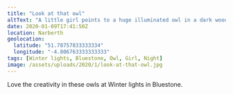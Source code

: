 ```yaml
---
title: "Look at that owl"
altText: "A little girl points to a huge illuminated owl in a dark wood"
date: 2020-01-09T17:41:50Z
location: Narberth
geolocation: 
  latitude: "51.78757833333334"
  longitude: "-4.806763333333333"
tags: [Winter lights, Bluestone, Owl, Girl, Night]
image: /assets/uploads/2020/1/look-at-that-owl.jpg
---
```

Love the creativity in these owls at Winter lights in Bluestone. 